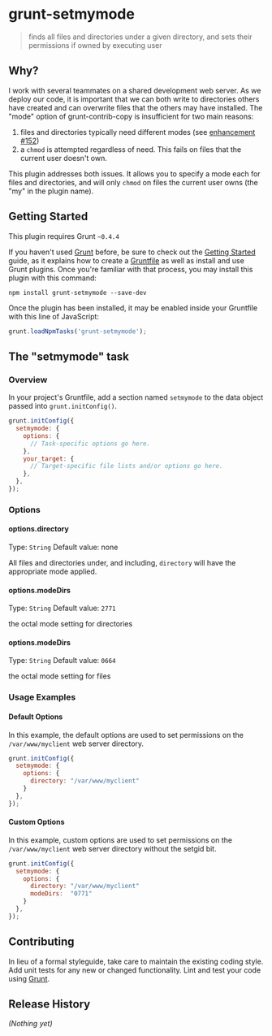 # grunt-setmymode

> finds all files and directories under a given directory, and sets their permissions if owned by executing user

## Why?

I work with several teammates on a shared development web server. As we deploy our code, it is important that we
can both write to directories others have created and can overwrite files that the others may have installed. The
"mode" option of grunt-contrib-copy is insufficient for two main reasons:
   1. files and directories typically need different modes (see [enhancement #152](https://github.com/gruntjs/grunt-contrib-copy/issues/152))
   2. a `chmod` is attempted regardless of need. This fails on files that the current user doesn't own.

This plugin addresses both issues. It allows you to specify a mode each for files and directories,
and will only `chmod` on files the current user owns (the "my" in the plugin name).

## Getting Started
This plugin requires Grunt `~0.4.4`

If you haven't used [Grunt](http://gruntjs.com/) before, be sure to check out the [Getting Started](http://gruntjs.com/getting-started) guide, as it explains how to create a [Gruntfile](http://gruntjs.com/sample-gruntfile) as well as install and use Grunt plugins. Once you're familiar with that process, you may install this plugin with this command:

```shell
npm install grunt-setmymode --save-dev
```

Once the plugin has been installed, it may be enabled inside your Gruntfile with this line of JavaScript:

```js
grunt.loadNpmTasks('grunt-setmymode');
```

## The "setmymode" task

### Overview
In your project's Gruntfile, add a section named `setmymode` to the data object passed into `grunt.initConfig()`.

```js
grunt.initConfig({
  setmymode: {
    options: {
      // Task-specific options go here.
    },
    your_target: {
      // Target-specific file lists and/or options go here.
    },
  },
});
```

### Options

#### options.directory
Type: `String`
Default value: none

All files and directories under, and including, `directory` will have the appropriate mode applied.

#### options.modeDirs
Type: `String`
Default value: `2771`

the octal mode setting for directories

#### options.modeDirs
Type: `String`
Default value: `0664`

the octal mode setting for files

### Usage Examples

#### Default Options
In this example, the default options are used to set permissions on the `/var/www/myclient` web server directory.

```js
grunt.initConfig({
  setmymode: {
    options: {
      directory: "/var/www/myclient"
    }
  },
});
```

#### Custom Options
In this example, custom options are used to set permissions on the `/var/www/myclient` web server directory without the setgid bit.

```js
grunt.initConfig({
  setmymode: {
    options: {
      directory: "/var/www/myclient"
      modeDirs:  "0771"
    }
  },
});
```

## Contributing
In lieu of a formal styleguide, take care to maintain the existing coding style. Add unit tests for any new or changed functionality. Lint and test your code using [Grunt](http://gruntjs.com/).

## Release History
_(Nothing yet)_
